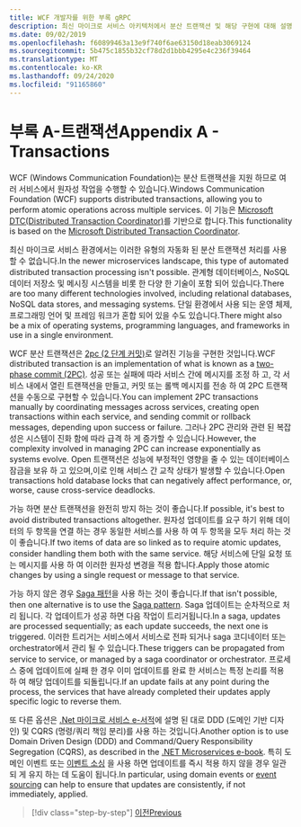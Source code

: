 ```yaml
---
title: WCF 개발자를 위한 부록 gRPC
description: 최신 마이크로 서비스 아키텍처에서 분산 트랜잭션 및 해당 구현에 대해 설명 합니다.
ms.date: 09/02/2019
ms.openlocfilehash: f60899463a13e9f740f6ae63150d18eab3069124
ms.sourcegitcommit: 5b475c1855b32cf78d2d1bbb4295e4c236f39464
ms.translationtype: MT
ms.contentlocale: ko-KR
ms.lasthandoff: 09/24/2020
ms.locfileid: "91165860"
---
```

# <a name="appendix-a---transactions"></a><span data-ttu-id="c0ebd-103">부록 A-트랜잭션</span><span class="sxs-lookup"><span data-stu-id="c0ebd-103">Appendix A - Transactions</span></span>

<span data-ttu-id="c0ebd-104">WCF (Windows Communication Foundation)는 분산 트랜잭션을 지원 하므로 여러 서비스에서 원자성 작업을 수행할 수 있습니다.</span><span class="sxs-lookup"><span data-stu-id="c0ebd-104">Windows Communication Foundation (WCF) supports distributed transactions, allowing you to perform atomic operations across multiple services.</span></span> <span data-ttu-id="c0ebd-105">이 기능은 [Microsoft DTC(Distributed Transaction Coordinator)](/previous-versions/windows/desktop/ms684146(v=vs.85))를 기반으로 합니다.</span><span class="sxs-lookup"><span data-stu-id="c0ebd-105">This functionality is based on the [Microsoft Distributed Transaction Coordinator](/previous-versions/windows/desktop/ms684146(v=vs.85)).</span></span>

<span data-ttu-id="c0ebd-106">최신 마이크로 서비스 환경에서는 이러한 유형의 자동화 된 분산 트랜잭션 처리를 사용할 수 없습니다.</span><span class="sxs-lookup"><span data-stu-id="c0ebd-106">In the newer microservices landscape, this type of automated distributed transaction processing isn't possible.</span></span> <span data-ttu-id="c0ebd-107">관계형 데이터베이스, NoSQL 데이터 저장소 및 메시징 시스템을 비롯 한 다양 한 기술이 포함 되어 있습니다.</span><span class="sxs-lookup"><span data-stu-id="c0ebd-107">There are too many different technologies involved, including relational databases, NoSQL data stores, and messaging systems.</span></span> <span data-ttu-id="c0ebd-108">단일 환경에서 사용 되는 운영 체제, 프로그래밍 언어 및 프레임 워크가 혼합 되어 있을 수도 있습니다.</span><span class="sxs-lookup"><span data-stu-id="c0ebd-108">There might also be a mix of operating systems, programming languages, and frameworks in use in a single environment.</span></span>

<span data-ttu-id="c0ebd-109">WCF 분산 트랜잭션은 [2pc (2 단계 커밋)](https://en.wikipedia.org/wiki/Two-phase_commit_protocol)로 알려진 기능을 구현한 것입니다.</span><span class="sxs-lookup"><span data-stu-id="c0ebd-109">WCF distributed transaction is an implementation of what is known as a [two-phase commit (2PC)](https://en.wikipedia.org/wiki/Two-phase_commit_protocol).</span></span> <span data-ttu-id="c0ebd-110">성공 또는 실패에 따라 서비스 간에 메시지를 조정 하 고, 각 서비스 내에서 열린 트랜잭션을 만들고, 커밋 또는 롤백 메시지를 전송 하 여 2PC 트랜잭션을 수동으로 구현할 수 있습니다.</span><span class="sxs-lookup"><span data-stu-id="c0ebd-110">You can implement 2PC transactions manually by coordinating messages across services, creating open transactions within each service, and sending commit or rollback messages, depending upon success or failure.</span></span> <span data-ttu-id="c0ebd-111">그러나 2PC 관리와 관련 된 복잡성은 시스템이 진화 함에 따라 급격 하 게 증가할 수 있습니다.</span><span class="sxs-lookup"><span data-stu-id="c0ebd-111">However, the complexity involved in managing 2PC can increase exponentially as systems evolve.</span></span> <span data-ttu-id="c0ebd-112">Open 트랜잭션은 성능에 부정적인 영향을 줄 수 있는 데이터베이스 잠금을 보유 하 고 있으며,이로 인해 서비스 간 교착 상태가 발생할 수 있습니다.</span><span class="sxs-lookup"><span data-stu-id="c0ebd-112">Open transactions hold database locks that can negatively affect performance, or, worse, cause cross-service deadlocks.</span></span>

<span data-ttu-id="c0ebd-113">가능 하면 분산 트랜잭션을 완전히 방지 하는 것이 좋습니다.</span><span class="sxs-lookup"><span data-stu-id="c0ebd-113">If possible, it's best to avoid distributed transactions altogether.</span></span> <span data-ttu-id="c0ebd-114">원자성 업데이트를 요구 하기 위해 데이터의 두 항목을 연결 하는 경우 동일한 서비스를 사용 하 여 두 항목을 모두 처리 하는 것이 좋습니다.</span><span class="sxs-lookup"><span data-stu-id="c0ebd-114">If two items of data are so linked as to require atomic updates, consider handling them both with the same service.</span></span> <span data-ttu-id="c0ebd-115">해당 서비스에 단일 요청 또는 메시지를 사용 하 여 이러한 원자성 변경을 적용 합니다.</span><span class="sxs-lookup"><span data-stu-id="c0ebd-115">Apply those atomic changes by using a single request or message to that service.</span></span>

<span data-ttu-id="c0ebd-116">가능 하지 않은 경우 [Saga 패턴](https://microservices.io/patterns/data/saga.html)을 사용 하는 것이 좋습니다.</span><span class="sxs-lookup"><span data-stu-id="c0ebd-116">If that isn't possible, then one alternative is to use the [Saga pattern](https://microservices.io/patterns/data/saga.html).</span></span> <span data-ttu-id="c0ebd-117">Saga 업데이트는 순차적으로 처리 됩니다. 각 업데이트가 성공 하면 다음 작업이 트리거됩니다.</span><span class="sxs-lookup"><span data-stu-id="c0ebd-117">In a saga, updates are processed sequentially; as each update succeeds, the next one is triggered.</span></span> <span data-ttu-id="c0ebd-118">이러한 트리거는 서비스에서 서비스로 전파 되거나 saga 코디네이터 또는 orchestrator에서 관리 될 수 있습니다.</span><span class="sxs-lookup"><span data-stu-id="c0ebd-118">These triggers can be propagated from service to service, or managed by a saga coordinator or orchestrator.</span></span> <span data-ttu-id="c0ebd-119">프로세스 중에 업데이트에 실패 한 경우 이미 업데이트를 완료 한 서비스는 특정 논리를 적용 하 여 해당 업데이트를 되돌립니다.</span><span class="sxs-lookup"><span data-stu-id="c0ebd-119">If an update fails at any point during the process, the services that have already completed their updates apply specific logic to reverse them.</span></span>

<span data-ttu-id="c0ebd-120">또 다른 옵션은 [.Net 마이크로 서비스 e-서적](../microservices/microservice-ddd-cqrs-patterns/index.md)에 설명 된 대로 DDD (도메인 기반 디자인) 및 CQRS (명령/쿼리 책임 분리)를 사용 하는 것입니다.</span><span class="sxs-lookup"><span data-stu-id="c0ebd-120">Another option is to use Domain Driven Design (DDD) and Command/Query Responsibility Segregation (CQRS), as described in the [.NET Microservices e-book](../microservices/microservice-ddd-cqrs-patterns/index.md).</span></span> <span data-ttu-id="c0ebd-121">특히 도메인 이벤트 또는 [이벤트 소싱](https://martinfowler.com/eaaDev/EventSourcing.html) 을 사용 하면 업데이트를 즉시 적용 하지 않을 경우 일관 되 게 유지 하는 데 도움이 됩니다.</span><span class="sxs-lookup"><span data-stu-id="c0ebd-121">In particular, using domain events or [event sourcing](https://martinfowler.com/eaaDev/EventSourcing.html) can help to ensure that updates are consistently, if not immediately, applied.</span></span>

>[!div class="step-by-step"]
>[<span data-ttu-id="c0ebd-122">이전</span><span class="sxs-lookup"><span data-stu-id="c0ebd-122">Previous</span></span>](application-performance-management.md)
